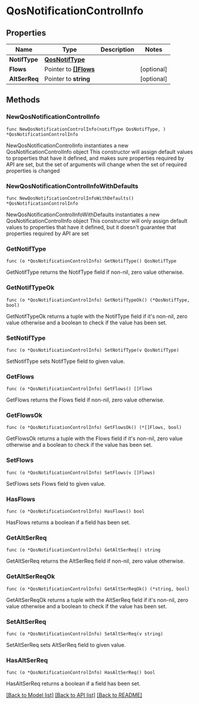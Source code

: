 # QosNotificationControlInfo

## Properties

Name | Type | Description | Notes
------------ | ------------- | ------------- | -------------
**NotifType** | [**QosNotifType**](QosNotifType.md) |  | 
**Flows** | Pointer to [**[]Flows**](Flows.md) |  | [optional] 
**AltSerReq** | Pointer to **string** |  | [optional] 

## Methods

### NewQosNotificationControlInfo

`func NewQosNotificationControlInfo(notifType QosNotifType, ) *QosNotificationControlInfo`

NewQosNotificationControlInfo instantiates a new QosNotificationControlInfo object
This constructor will assign default values to properties that have it defined,
and makes sure properties required by API are set, but the set of arguments
will change when the set of required properties is changed

### NewQosNotificationControlInfoWithDefaults

`func NewQosNotificationControlInfoWithDefaults() *QosNotificationControlInfo`

NewQosNotificationControlInfoWithDefaults instantiates a new QosNotificationControlInfo object
This constructor will only assign default values to properties that have it defined,
but it doesn't guarantee that properties required by API are set

### GetNotifType

`func (o *QosNotificationControlInfo) GetNotifType() QosNotifType`

GetNotifType returns the NotifType field if non-nil, zero value otherwise.

### GetNotifTypeOk

`func (o *QosNotificationControlInfo) GetNotifTypeOk() (*QosNotifType, bool)`

GetNotifTypeOk returns a tuple with the NotifType field if it's non-nil, zero value otherwise
and a boolean to check if the value has been set.

### SetNotifType

`func (o *QosNotificationControlInfo) SetNotifType(v QosNotifType)`

SetNotifType sets NotifType field to given value.


### GetFlows

`func (o *QosNotificationControlInfo) GetFlows() []Flows`

GetFlows returns the Flows field if non-nil, zero value otherwise.

### GetFlowsOk

`func (o *QosNotificationControlInfo) GetFlowsOk() (*[]Flows, bool)`

GetFlowsOk returns a tuple with the Flows field if it's non-nil, zero value otherwise
and a boolean to check if the value has been set.

### SetFlows

`func (o *QosNotificationControlInfo) SetFlows(v []Flows)`

SetFlows sets Flows field to given value.

### HasFlows

`func (o *QosNotificationControlInfo) HasFlows() bool`

HasFlows returns a boolean if a field has been set.

### GetAltSerReq

`func (o *QosNotificationControlInfo) GetAltSerReq() string`

GetAltSerReq returns the AltSerReq field if non-nil, zero value otherwise.

### GetAltSerReqOk

`func (o *QosNotificationControlInfo) GetAltSerReqOk() (*string, bool)`

GetAltSerReqOk returns a tuple with the AltSerReq field if it's non-nil, zero value otherwise
and a boolean to check if the value has been set.

### SetAltSerReq

`func (o *QosNotificationControlInfo) SetAltSerReq(v string)`

SetAltSerReq sets AltSerReq field to given value.

### HasAltSerReq

`func (o *QosNotificationControlInfo) HasAltSerReq() bool`

HasAltSerReq returns a boolean if a field has been set.


[[Back to Model list]](../README.md#documentation-for-models) [[Back to API list]](../README.md#documentation-for-api-endpoints) [[Back to README]](../README.md)


